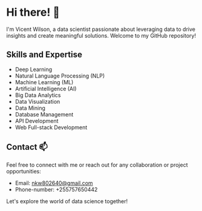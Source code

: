 
# Hi there! 👋

I'm Vicent Wilson, a data scientist passionate about leveraging data to drive insights and create meaningful solutions. Welcome to my GitHub repository!

## Skills and Expertise

- Deep Learning
- Natural Language Processing (NLP)
- Machine Learning (ML)
- Artificial Intelligence (AI)
- Big Data Analytics
- Data Visualization
- Data Mining
- Database Management
- API Development
- Web Full-stack Development


## Contact 📫

Feel free to connect with me or reach out for any collaboration or project opportunities:

- Email: nkw802640@gmail.com
- Phone-number: +255757650442

Let's explore the world of data science together!
